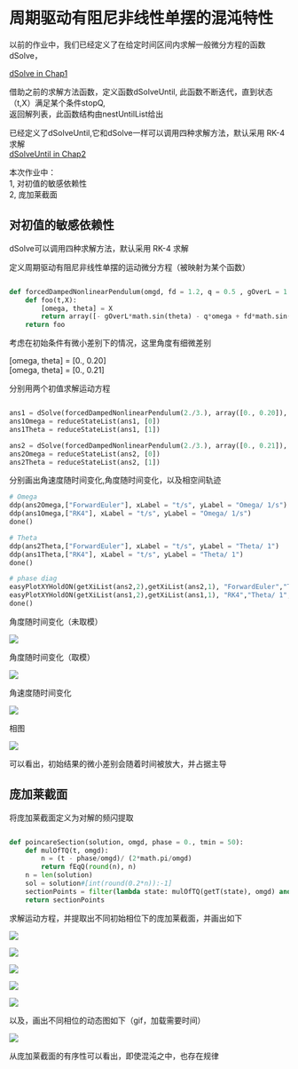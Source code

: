 
# 周期驱动有阻尼非线性单摆的混沌特性 #

以前的作业中，我们已经定义了在给定时间区间内求解一般微分方程的函数dSolve，   
   
[dSolve in Chap1](https://github.com/loading99pct/computationalphysics_N2013301020062/tree/master/chap-1)   
   
借助之前的求解方法函数，定义函数dSolveUntil, 此函数不断迭代，直到状态（t,X）满足某个条件stopQ,   
返回解列表，此函数结构由nestUntilList给出   
   
已经定义了dSolveUntil,它和dSolve一样可以调用四种求解方法，默认采用 RK-4 求解   
[dSolveUntil in Chap2](https://github.com/loading99pct/computationalphysics_N2013301020062/tree/master/Chap_2.1)   
   
   

本次作业中：   
1, 对初值的敏感依赖性   
2, 庞加莱截面        

## 对初值的敏感依赖性 ##

dSolve可以调用四种求解方法，默认采用 RK-4 求解   

定义周期驱动有阻尼非线性单摆的运动微分方程（被映射为某个函数）   


```python

def forcedDampedNonlinearPendulum(omgd, fd = 1.2, q = 0.5 , gOverL = 1.):
    def foo(t,X):
        [omega, theta] = X
        return array([- gOverL*math.sin(theta) - q*omega + fd*math.sin(omgd*t), omega])
    return foo

```

考虑在初始条件有微小差别下的情况，这里角度有细微差别   

[omega, theta] = [0., 0.20]   
[omega, theta] = [0., 0.21]   

分别用两个初值求解运动方程    


```python

ans1 = dSolve(forcedDampedNonlinearPendulum(2./3.), array([0., 0.20]), tMax, stepSize, method = "RK4")
ans1Omega = reduceStateList(ans1, [0])
ans1Theta = reduceStateList(ans1, [1])

ans2 = dSolve(forcedDampedNonlinearPendulum(2./3.), array([0., 0.21]), tMax, stepSize, method = "RK4")
ans2Omega = reduceStateList(ans2, [0])
ans2Theta = reduceStateList(ans2, [1])

```

分别画出角速度随时间变化,角度随时间变化，以及相空间轨迹    


```python
# Omega
ddp(ans2Omega,["ForwardEuler"], xLabel = "t/s", yLabel = "Omega/ 1/s")
ddp(ans1Omega,["RK4"], xLabel = "t/s", yLabel = "Omega/ 1/s")
done()

# Theta
ddp(ans2Theta,["ForwardEuler"], xLabel = "t/s", yLabel = "Theta/ 1")
ddp(ans1Theta,["RK4"], xLabel = "t/s", yLabel = "Theta/ 1")
done()

# phase diag
easyPlotXYHoldON(getXiList(ans2,2),getXiList(ans2,1), "ForwardEuler","Theta/ 1","Omega/ 1/s", "Phase Diagram")
easyPlotXYHoldON(getXiList(ans1,2),getXiList(ans1,1), "RK4","Theta/ 1","Omega/ 1/s", "Phase Diagram")
done()
```

角度随时间变化（未取模）  

![](https://raw.githubusercontent.com/loading99pct/computationalphysics_N2013301020062/master/Chap_3.2/pictures/1-theta.png)   

角度随时间变化（取模）   

![](https://raw.githubusercontent.com/loading99pct/computationalphysics_N2013301020062/master/Chap_3.2/pictures/1-modTheta.png)   

角速度随时间变化    

![](https://raw.githubusercontent.com/loading99pct/computationalphysics_N2013301020062/master/Chap_3.2/pictures/1-omega.png)   

相图   

![](https://raw.githubusercontent.com/loading99pct/computationalphysics_N2013301020062/master/Chap_3.2/pictures/1-phase.png)   

可以看出，初始结果的微小差别会随着时间被放大，并占据主导   

## 庞加莱截面 ##

将庞加莱截面定义为对解的频闪提取   


```python

def poincareSection(solution, omgd, phase = 0., tmin = 50):
	def mulOfTQ(t, omgd):
		n = (t - phase/omgd)/ (2*math.pi/omgd)
		return fEqQ(round(n), n)
	n = len(solution)
	sol = solution#[int(round(0.2*n)):-1]
	sectionPoints = filter(lambda state: mulOfTQ(getT(state), omgd) and getT(state) > tmin, sol)
	return sectionPoints

```

求解运动方程，并提取出不同初始相位下的庞加莱截面，并画出如下    

![](https://raw.githubusercontent.com/loading99pct/computationalphysics_N2013301020062/master/Chap_3.2/pictures/2-poincareSection-0.png)   

![](https://raw.githubusercontent.com/loading99pct/computationalphysics_N2013301020062/master/Chap_3.2/pictures/2-poincareSection-1.png)   

![](https://raw.githubusercontent.com/loading99pct/computationalphysics_N2013301020062/master/Chap_3.2/pictures/2-poincareSection-2.png)   

![](https://raw.githubusercontent.com/loading99pct/computationalphysics_N2013301020062/master/Chap_3.2/pictures/2-poincareSection-3.png)   

![](https://raw.githubusercontent.com/loading99pct/computationalphysics_N2013301020062/master/Chap_3.2/pictures/2-poincareSection-4.png)   

以及，画出不同相位的动态图如下（gif，加载需要时间）   

![](https://raw.githubusercontent.com/loading99pct/computationalphysics_N2013301020062/master/Chap_3.2/pictures/2-poincareSection.gif)   

从庞加莱截面的有序性可以看出，即使混沌之中，也存在规律   
